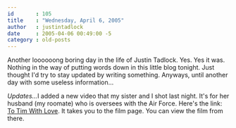 ```yaml
---
id       : 105
title    : "Wednesday, April 6, 2005"
author   : justintadlock
date     : 2005-04-06 00:49:00 -5
category : old-posts
---
```


Another loooooong boring day in the life of Justin Tadlock.  Yes.  Yes it was.  Nothing in the way of putting words down in this little blog tonight.  Just thought I'd try to stay updated by writing something.  Anyways, until another day with some useless information...

<em>Updates...</em>I added a new video that my sister and I shot last night.  It's for her husband (my roomate) who is oversees with the Air Force.  Here's the link: <a href="/films/t/ToTimWithLove"> To Tim With Love</a>.  It takes you to the film page.  You can view the film from there.
